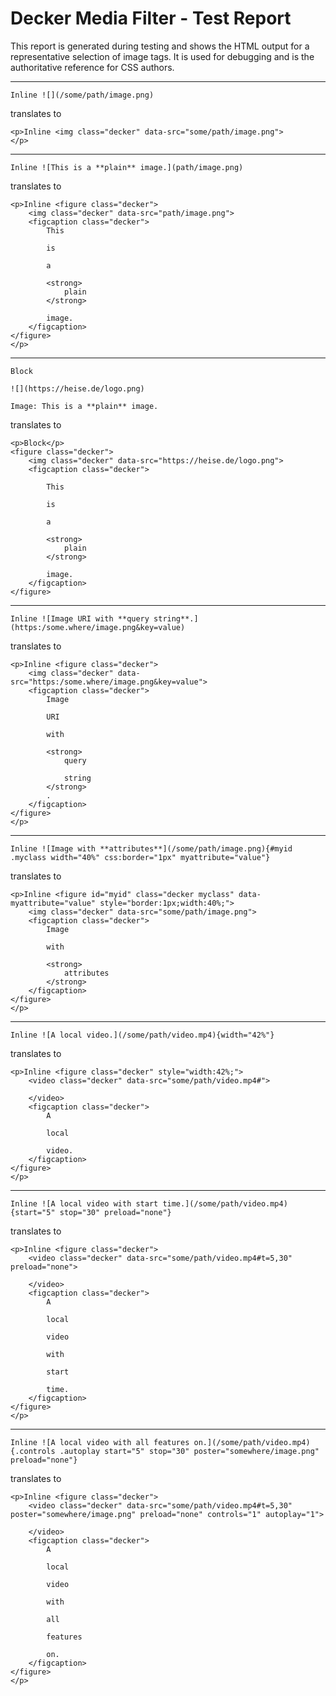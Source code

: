 Decker Media Filter - Test Report
=================================

This report is generated during testing and shows the HTML output for a representative selection of image tags. It is used for debugging and is the authoritative reference for CSS authors.

<div>

------------------------------------------------------------------------

``` {.markdown}
Inline ![](/some/path/image.png)
```

translates to

``` {.html}
<p>Inline <img class="decker" data-src="some/path/image.png">
</p>
```

------------------------------------------------------------------------

``` {.markdown}
Inline ![This is a **plain** image.](path/image.png)
```

translates to

``` {.html}
<p>Inline <figure class="decker">
    <img class="decker" data-src="path/image.png">
    <figcaption class="decker">
        This
         
        is
         
        a
         
        <strong>
            plain
        </strong>
         
        image.
    </figcaption>
</figure>
</p>
```

------------------------------------------------------------------------

``` {.markdown}
Block

![](https://heise.de/logo.png)

Image: This is a **plain** image.
```

translates to

``` {.html}
<p>Block</p>
<figure class="decker">
    <img class="decker" data-src="https://heise.de/logo.png">
    <figcaption class="decker">
         
        This
         
        is
         
        a
         
        <strong>
            plain
        </strong>
         
        image.
    </figcaption>
</figure>
```

------------------------------------------------------------------------

``` {.markdown}
Inline ![Image URI with **query string**.](https:/some.where/image.png&key=value)
```

translates to

``` {.html}
<p>Inline <figure class="decker">
    <img class="decker" data-src="https:/some.where/image.png&key=value">
    <figcaption class="decker">
        Image
         
        URI
         
        with
         
        <strong>
            query
             
            string
        </strong>
        .
    </figcaption>
</figure>
</p>
```

------------------------------------------------------------------------

``` {.markdown}
Inline ![Image with **attributes**](/some/path/image.png){#myid .myclass width="40%" css:border="1px" myattribute="value"}
```

translates to

``` {.html}
<p>Inline <figure id="myid" class="decker myclass" data-myattribute="value" style="border:1px;width:40%;">
    <img class="decker" data-src="some/path/image.png">
    <figcaption class="decker">
        Image
         
        with
         
        <strong>
            attributes
        </strong>
    </figcaption>
</figure>
</p>
```

------------------------------------------------------------------------

``` {.markdown}
Inline ![A local video.](/some/path/video.mp4){width="42%"}
```

translates to

``` {.html}
<p>Inline <figure class="decker" style="width:42%;">
    <video class="decker" data-src="some/path/video.mp4#">
        
    </video>
    <figcaption class="decker">
        A
         
        local
         
        video.
    </figcaption>
</figure>
</p>
```

------------------------------------------------------------------------

``` {.markdown}
Inline ![A local video with start time.](/some/path/video.mp4){start="5" stop="30" preload="none"}
```

translates to

``` {.html}
<p>Inline <figure class="decker">
    <video class="decker" data-src="some/path/video.mp4#t=5,30" preload="none">
        
    </video>
    <figcaption class="decker">
        A
         
        local
         
        video
         
        with
         
        start
         
        time.
    </figcaption>
</figure>
</p>
```

------------------------------------------------------------------------

``` {.markdown}
Inline ![A local video with all features on.](/some/path/video.mp4){.controls .autoplay start="5" stop="30" poster="somewhere/image.png" preload="none"}
```

translates to

``` {.html}
<p>Inline <figure class="decker">
    <video class="decker" data-src="some/path/video.mp4#t=5,30" poster="somewhere/image.png" preload="none" controls="1" autoplay="1">
        
    </video>
    <figcaption class="decker">
        A
         
        local
         
        video
         
        with
         
        all
         
        features
         
        on.
    </figcaption>
</figure>
</p>
```

</div>

